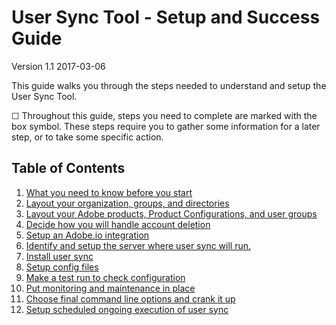 # User Sync Tool - Setup and Success Guide
Version 1.1 2017-03-06

This guide walks you through the steps needed to understand and setup the User Sync Tool.

&#9744; Throughout this guide, steps you need to complete are marked with the box symbol.  These steps require you to gather some information for a later step, or to take some specific action.

## Table of Contents

1. [What you need to know before you start](before_you_start.md)
2. [Layout your organization, groups, and directories](layout_orgs.md)
3. [Layout your Adobe products, Product Configurations, and user groups](layout_products.md)
4. [Decide how you will handle account deletion](decide_deletion_policy.md)
5. [Setup an Adobe.io integration](setup_adobeio.md)
6. [Identify and setup the server where user sync will run. ](identify_server.md)
7. [Install user sync](install_sync.md)
8. [Setup config files](setup_config_files.md)
9. [Make a test run to check configuration](test_run.md)
10. [Put monitoring and maintenance in place](monitoring.md)
11. [Choose final command line options and crank it up](command_line_options.md)
12. [Setup scheduled ongoing execution of  user sync](scheduling.md)

